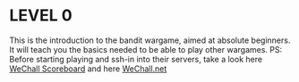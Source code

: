 # LEVEL 0
This is the introduction to the bandit wargame, aimed at absolute beginners. It will teach you the basics needed to be able to play other wargames.
PS: Before starting playing and ssh-in into their servers, take a look here [WeChall Scoreboard](overthewire.org/information/wechall.html) and here [WeChall.net](wechall.net/)
